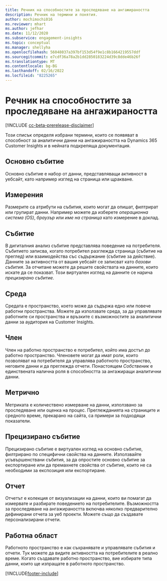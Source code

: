 ```yaml
---
title: Речник на способностите за проследяване на ангажираността
description: Речник на термини и понятия.
author: mochimochi016
ms.reviewer: mhart
ms.author: jefhar
ms.date: 11/12/2020
ms.subservice: engagement-insights
ms.topic: conceptual
ms.manager: shellyha
ms.openlocfilehash: 56048037a397bf153d54f9e1c8b1664219557ddf
ms.sourcegitcommit: e7cdf36a78a2b1dd2850183224d39c8dde46b26f
ms.translationtype: MT
ms.contentlocale: bg-BG
ms.lasthandoff: 02/16/2022
ms.locfileid: "8225265"
---
```

# <a name="engagement-insights-capability-glossary"></a>Речник на способностите за проследяване на ангажираността

[!INCLUDE [cc-beta-prerelease-disclaimer](includes/cc-beta-prerelease-disclaimer.md)]

Този списък определя избрани термини, които се появяват в способност за аналитични данни на ангажираността на Dynamics 365 Customer Insights и в нейната подкрепяща документация.

## <a name="base-event"></a>Основно събитие

Основно събитие е набор от данни, представляващи активност в уебсайт, като например изглед на страница или щракване. 

## <a name="dimensions"></a>Измерения

Размерите са атрибути на събития, които могат да опишат, филтрират или групират данни. Например можете да изберете *операционна система (OS)*, *браузър* или *име на страница* като измерение в доклад.

## <a name="event"></a>Събитие

В дигиталния анализ събитие представлява поведение на потребителя. Събитието записва, когато потребител разглежда страница (събитие на преглед) или взаимодейства със съдържание (събитие за действие). Данните за активността от вашия уебсайт се записват като *базови събития*. За отчитане можете да решите свойствата на данните, които искате да се показват. Този виртуален изглед на данните се нарича *прецизирано събитие*. 

## <a name="environment"></a>Среда

 Средата е пространство, което може да съдържа едно или повече работни пространства. Можете да използвате среда, за да управлявате работните си пространства и връзките с възможностите за аналитични данни за аудитория на Customer Insights.

## <a name="member"></a>Член

Член на работно пространство е потребител, който има достъп до работно пространство. Членовете могат да имат роли, които позволяват на потребителя да управлява работното пространство, неговите данни и да преглежда отчети. Понастоящем *Собственик* е единствената налична роля в способността за ангажиращи аналитични данни.

## <a name="metric"></a>Метрично

Метриката е количествено измерване на данни, използвано за проследяване или оценка на процес. Преглежданията на страниците и средното време, прекарано на сайта, са примери за подходящи показатели.

## <a name="refined-event"></a>Прецизирано събитие

Прецизирано събитие е виртуален изглед на основно събитие, филтрирано по специфични свойства на данните. Използвайте усъвършенствани събития, за да опростите основно събитие за експортиране или да премахнете свойства от събитие, които не са необходими за експозиция или експортиране.

## <a name="report"></a>Отчет

Отчетът е колекция от визуализации на данни, които ви помагат да измервате и разбирате поведението на потребителите. Възможността за проследяване на ангажираността включва няколко предварително дефинирани отчета за уеб проекти. Можете също да създавате персонализирани отчети. 

## <a name="workspace"></a>Работна област

Работното пространство е как съхранявате и управлявате събития и отчети. Тук можете да видите активността на потребителите в реално време. Когато създавате работно пространство, вие избирате типа данни, които ще изпращате в работното пространство.


[!INCLUDE[footer-include](../includes/footer-banner.md)]